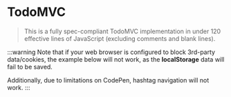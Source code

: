 # TodoMVC

> This is a fully spec-compliant TodoMVC implementation in under 120 effective lines of JavaScript (excluding comments and blank lines).

:::warning
Note that if your web browser is configured to block 3rd-party data/cookies, the example below will not work, as the **localStorage** data will fail to be saved.

Additionally, due to limitations on CodePen, hashtag navigation will not work.
:::

<common-codepen-snippet title="Vue 3 TodoMVC" slug="Yzqyozj" tab="js,result" />
